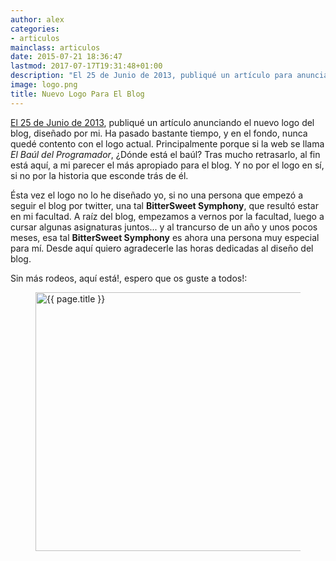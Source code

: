 ```yaml
---
author: alex
categories:
- articulos
mainclass: articulos
date: 2015-07-21 18:36:47
lastmod: 2017-07-17T19:31:48+01:00
description: "El 25 de Junio de 2013, publiqué un artículo para anunciando el  nuevo logo del blog, diseñado por mi. Ha pasado bastante tiempo, y en el fondo,  nunca quedé contento con el logo actual. Principalmente porque si la web se llama  El Baúl del Programador, ¿Dónde está el baúl? Tras mucho retrasarlo,  al fin está aquí, a mi parecer el más apropiado para el blog. Y no por  el logo en sí, si no por la historia que esconde trás de él."
image: logo.png
title: Nuevo Logo Para El Blog
---
```


[El 25 de Junio de 2013](/vota-por-el-logo-que-mas-te-guste-para-el-baul-del-programador/), publiqué un artículo anunciando el nuevo logo del blog, diseñado por mi. Ha pasado bastante tiempo, y en el fondo, nunca quedé contento con el logo actual. Principalmente porque si la web se llama _El Baúl del Programador_, ¿Dónde está el baúl? Tras mucho retrasarlo, al fin está aquí, a mi parecer el más apropiado para el blog. Y no por el logo en sí, si no por la historia que esconde trás de él.

<!--more--><!--ad-->

Ésta vez el logo no lo he diseñado yo, si no una persona que empezó a seguir el blog por twitter, una tal __BitterSweet Symphony__, que resultó estar en mi facultad. A raíz del blog, empezamos a vernos por la facultad, luego a cursar algunas asignaturas juntos... y al trancurso de un año y unos pocos meses, esa tal __BitterSweet Symphony__ es ahora una persona muy especial para mí. Desde aquí quiero agradecerle las horas dedicadas al diseño del blog.

Sin más rodeos, aquí está!, espero que os guste a todos!:

<figure>
    <img sizes="(min-width: 550px) 550px, 100vw" on="tap:lightbox1" role="button" tabindex="0" layout="responsive" src="/img/logo.png" title="{{ page.title }}" alt="{{ page.title }}" width="550px" height="414px" />
</figure>
